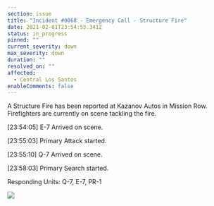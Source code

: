 ```yaml
---
section: issue
title: "Incident #0068 - Emergency Call - Structure Fire"
date: 2021-02-01T23:54:53.341Z
status: in_progress
pinned: ""
current_severity: down
max_severity: down
duration: ""
resolved_on: ""
affected:
  - Central Los Santos
enableComments: false
---
```

A Structure Fire has been reported at Kazanov Autos in Mission Row. Firefighters are currently on scene tackling the fire.

\[23:54:05] E-7 Arrived on scene.

\[23:55:03] Primary Attack started.

\[23:55:10] Q-7 Arrived on scene.

\[23:58:03] Primary Search started.

Responding Units: Q-7, E-7, PR-1

![](/images/uploads/gta-world-camera-2021-2-2-0-0-8.png)